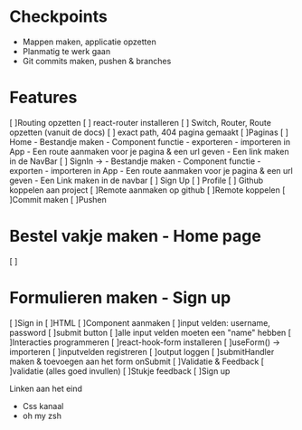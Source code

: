 # Checkpoints

- Mappen maken, applicatie opzetten
- Planmatig te werk gaan
- Git commits maken, pushen & branches

# Features

[ ]Routing opzetten
    [ ] react-router installeren
    [ ] Switch, Router, Route opzetten (vanuit de docs)
    [ ] exact path, 404 pagina gemaakt
[ ]Paginas
    [ ] Home
        - Bestandje maken
        - Component functie
        - exporteren
        - importeren in App
        - Een route aanmaken voor je pagina & een url geven
        - Een link maken in de NavBar
    [ ] SignIn ->
       - Bestandje maken
       - Component functie
       - exporten
       - importeren in App
       - Een route aanmaken voor je pagina & een url geven
       - Een Link maken in de navbar
    [ ] Sign Up
    [ ] Profile 
[ ] Github koppelen aan project
    [ ]Remote aanmaken op github
    [ ]Remote koppelen
    [ ]Commit maken
    [ ]Pushen
# Bestel vakje maken - Home page

[ ]
# Formulieren maken - Sign up 

[ ]Sign in 
    [ ]HTML
        [ ]Component aanmaken
        [ ]input velden: username, password
        [ ]submit button
        [ ]alle input velden moeten een "name" hebben
    [ ]Interacties programmeren
        [ ]react-hook-form installeren
        [ ]useForm() -> importeren
        [ ]inputvelden registreren
        [ ]output loggen
        [ ]submitHandler maken & toevoegen aan het form onSubmit
    [ ]Validatie & Feedback
        [ ]validatie (alles goed invullen)
        [ ]Stukje feedback
[ ]Sign up

Linken aan het eind
- Css kanaal
- oh my zsh

